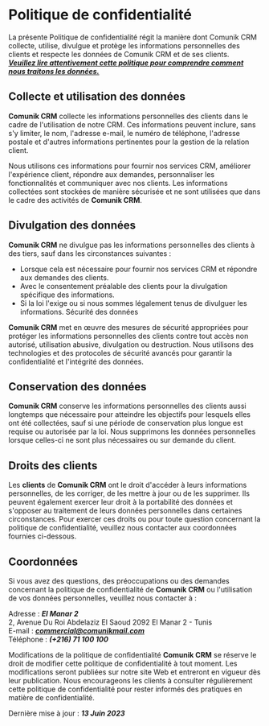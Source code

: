 # Politique de confidentialité



La présente Politique de confidentialité régit la manière dont Comunik CRM collecte, utilise, divulgue et protège les informations personnelles des clients et respecte les données de Comunik CRM et de ses clients. <br>
<ins>___Veuillez lire attentivement cette politique pour comprendre comment nous traitons les données.___</ins>
## Collecte et utilisation des données
 **Comunik CRM** collecte les informations personnelles des clients dans le cadre de l'utilisation de notre CRM. Ces informations peuvent inclure, sans s'y limiter, le nom, l'adresse e-mail, le numéro de téléphone, l'adresse postale et d'autres informations pertinentes pour la gestion de la relation client.

Nous utilisons ces informations pour fournir nos services CRM, améliorer l'expérience client, répondre aux demandes, personnaliser les fonctionnalités et communiquer avec nos clients. Les informations collectées sont stockées de manière sécurisée et ne sont utilisées que dans le cadre des activités de **Comunik CRM**.

## Divulgation des données
**Comunik CRM** ne divulgue pas les informations personnelles des clients à des tiers, sauf dans les circonstances suivantes :

* Lorsque cela est nécessaire pour fournir nos services CRM et répondre aux demandes des clients.
* Avec le consentement préalable des clients pour la divulgation spécifique des informations.
* Si la loi l'exige ou si nous sommes légalement tenus de divulguer les informations.
Sécurité des données

**Comunik CRM** met en œuvre des mesures de sécurité appropriées pour protéger les informations personnelles des clients contre tout accès non autorisé, utilisation abusive, divulgation ou destruction. Nous utilisons des technologies et des protocoles de sécurité avancés pour garantir la confidentialité et l'intégrité des données.

## Conservation des données
**Comunik CRM** conserve les informations personnelles des clients aussi longtemps que nécessaire pour atteindre les objectifs pour lesquels elles ont été collectées, sauf si une période de conservation plus longue est requise ou autorisée par la loi. Nous supprimons les données personnelles lorsque celles-ci ne sont plus nécessaires ou sur demande du client.

## Droits des clients

Les **clients** de **Comunik CRM** ont le droit d'accéder à leurs informations personnelles, de les corriger, de les mettre à jour ou de les supprimer. Ils peuvent également exercer leur droit à la portabilité des données et s'opposer au traitement de leurs données personnelles dans certaines circonstances. Pour exercer ces droits ou pour toute question concernant la politique de confidentialité, veuillez nous contacter aux coordonnées fournies ci-dessous.

## Coordonnées

Si vous avez des questions, des préoccupations ou des demandes concernant la politique de confidentialité de **Comunik CRM** ou l'utilisation de vos données personnelles, veuillez nous contacter à :

Adresse : ***El Manar 2***<br>
2, Avenue Du Roi Abdelaziz El Saoud
2092 El Manar 2 - Tunis<br>
E-mail : ***commercial@comunikmail.com*** <br>
Téléphone : ***(+216) 71 100 100***

Modifications de la politique de confidentialité
 **Comunik CRM** se réserve le droit de modifier cette politique de confidentialité à tout moment. Les modifications seront publiées sur notre site Web et entreront en vigueur dès leur publication. Nous encourageons les clients à consulter régulièrement cette politique de confidentialité pour rester informés des pratiques en matière de confidentialité.

Dernière mise à jour : ___13 Juin 2023___
